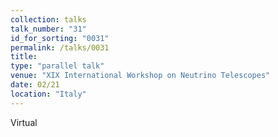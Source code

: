 ```yaml
---
collection: talks
talk_number: "31"
id_for_sorting: "0031"
permalink: /talks/0031
title:  
type: "parallel talk"
venue: "XIX International Workshop on Neutrino Telescopes"
date: 02/21
location: "Italy"
---
```


Virtual
